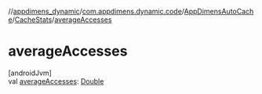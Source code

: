 //[appdimens_dynamic](../../../../README.md)/[com.appdimens.dynamic.code](../../README.md)/[AppDimensAutoCache](../README.md)/[CacheStats](README.md)/[averageAccesses](average-accesses.md)

# averageAccesses

[androidJvm]\
val [averageAccesses](average-accesses.md): [Double](https://kotlinlang.org/api/core/kotlin-stdlib/kotlin/-double/index.html)
